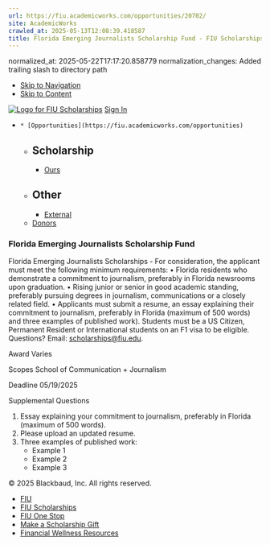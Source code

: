 ```yaml
---
url: https://fiu.academicworks.com/opportunities/20702/
site: AcademicWorks
crawled_at: 2025-05-13T12:08:39.418587
title: Florida Emerging Journalists Scholarship Fund - FIU Scholarships
---
```

normalized_at: 2025-05-22T17:17:20.858779
normalization_changes: Added trailing slash to directory path

  * [Skip to Navigation](https://fiu.academicworks.com/opportunities/20702#navigation)
  * [Skip to Content](https://fiu.academicworks.com/opportunities/20702#main)

[![Logo for FIU Scholarships](https://s3.amazonaws.com/static.academicworks.com/clients/fiu/assets/images/logo.png)](http://fiu.academicworks.com) [Sign In](https://fiu.academicworks.com/users/sign_in)
  *     * [Opportunities](https://fiu.academicworks.com/opportunities)
      * ## Scholarship
        * [Ours](https://fiu.academicworks.com/opportunities)
      * ## Other
        * [External](https://fiu.academicworks.com/opportunities/external)
    * [Donors](https://fiu.academicworks.com/donors)


### Florida Emerging Journalists Scholarship Fund
Florida Emerging Journalists Scholarships -
For consideration, the applicant must meet the following minimum requirements: • Florida residents who demonstrate a commitment to journalism, preferably in Florida newsrooms upon graduation. • Rising junior or senior in good academic standing, preferably pursuing degrees in journalism, communications or a closely related field. • Applicants must submit a resume, an essay explaining their commitment to journalism, preferably in Florida (maximum of 500 words) and three examples of published work).
Students must be a US Citizen, Permanent Resident or International students on an F1 visa to be eligible. Questions? Email: scholarships@fiu.edu. 

Award
    Varies 

Scopes
    School of Communication + Journalism 

Deadline
    05/19/2025 

Supplemental Questions
    
  1. Essay explaining your commitment to journalism, preferably in Florida (maximum of 500 words). 
  2. Please upload an updated resume. 
  3. Three examples of published work:
     * Example 1
     * Example 2
     * Example 3


© 2025 Blackbaud, Inc. All rights reserved. 
  * [FIU ](http://fiu.edu/)
  * [FIU Scholarships](http://scholarships.fiu.edu)
  * [FIU One Stop](http://onestop.fiu.edu)
  * [Make a Scholarship Gift](https://give.fiu.edu/give-now/)
  * [Financial Wellness Resources](https://go.fiu.edu/iGrad)


